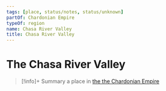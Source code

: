 ```yaml
---
tags: [place, status/notes, status/unknown]
partOf: Chardonian Empire
typeOf: region
name: Chasa River Valley
title: Chasa River Valley
---
```

# The Chasa River Valley
>[!info]+ Summary
> a place in [the the Chardonian Empire](<../chardonian-empire.md>)
